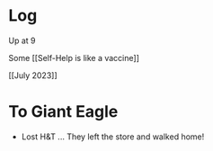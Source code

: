 


# Log

Up at 9

Some [[Self-Help is like a vaccine]]

[[July 2023]]

# To Giant Eagle
- Lost H&T ... They left the store and walked home!
